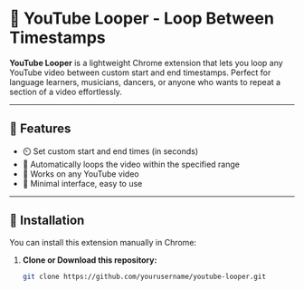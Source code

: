 # 🔁 YouTube Looper - Loop Between Timestamps

**YouTube Looper** is a lightweight Chrome extension that lets you loop any YouTube video between custom start and end timestamps. Perfect for language learners, musicians, dancers, or anyone who wants to repeat a section of a video effortlessly.

---

## 🚀 Features

- ⏲️ Set custom start and end times (in seconds)
- 🔁 Automatically loops the video within the specified range
- 🎥 Works on any YouTube video
- 🧠 Minimal interface, easy to use

---

## 🔧 Installation

You can install this extension manually in Chrome:

1. **Clone or Download this repository:**

   ```bash
   git clone https://github.com/yourusername/youtube-looper.git
